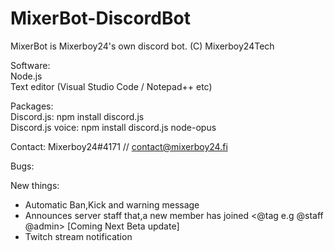 # MixerBot-DiscordBot
MixerBot is Mixerboy24's own discord bot. (C) Mixerboy24Tech

Software:  
Node.js  
Text editor (Visual Studio Code / Notepad++ etc)  
  
Packages:  
Discord.js: npm install discord.js  
Discord.js voice: npm install discord.js node-opus  
  
  
Contact: Mixerboy24#4171 // contact@mixerboy24.fi

Bugs:

New things:      
- Automatic Ban,Kick and warning message  
- Announces server staff that,a new member has joined <@tag e.g @staff @admin> [Coming Next Beta update]
- Twitch stream notification

